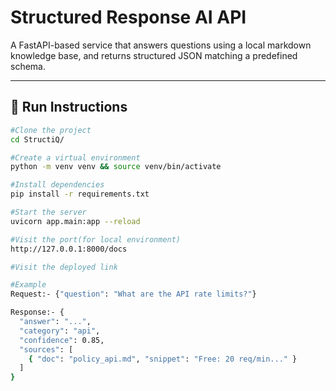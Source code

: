 # Structured Response AI API

A FastAPI-based service that answers questions using a local markdown knowledge base, and returns structured JSON matching a predefined schema.

---

## 🚀 Run Instructions

```bash
#Clone the project
cd StructiQ/

#Create a virtual environment
python -m venv venv && source venv/bin/activate

#Install dependencies
pip install -r requirements.txt

#Start the server
uvicorn app.main:app --reload

#Visit the port(for local environment)
http://127.0.0.1:8000/docs

#Visit the deployed link

#Example
Request:- {"question": "What are the API rate limits?"}

Response:- {
  "answer": "...",
  "category": "api",
  "confidence": 0.85,
  "sources": [
    { "doc": "policy_api.md", "snippet": "Free: 20 req/min..." }
  ]
}
